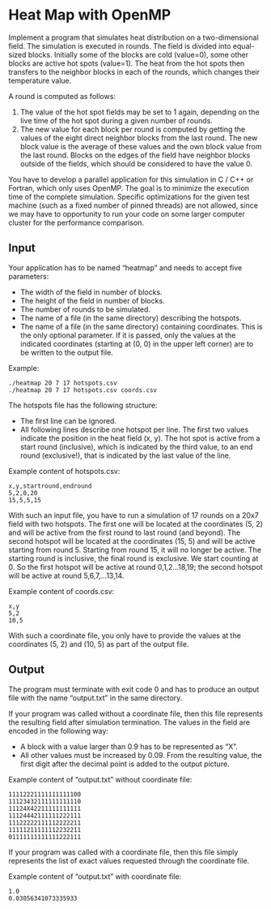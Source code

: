 # Heat Map with OpenMP

Implement a program that simulates heat distribution on a two-dimensional field. The simulation is executed in rounds. The field is divided into equal-sized blocks. Initially some of the blocks are cold (value=0), some other blocks are active hot spots (value=1). The heat from the hot spots then transfers to the neighbor blocks in each of the rounds, which changes their temperature value.

A round is computed as follows:

1. The value of the hot spot fields may be set to 1 again, depending on the live time of the hot spot during a given number of rounds.
2. The new value for each block per round is computed by getting the values of the eight direct neighbor blocks from the last round. The new block value is the average of these values and the own block value from the last round. Blocks on the edges of the field have neighbor blocks outside of the fields, which should be considered to have the value 0.

You have to develop a parallel application for this simulation in C / C++ or Fortran, which only uses OpenMP. The goal is to minimize the execution time of the complete simulation. Specific optimizations for the given test machine (such as a fixed number of pinned threads) are not allowed, since we may have to opportunity to run your code on some larger computer cluster for the performance comparison.

## Input

Your application has to be named “heatmap” and needs to accept five parameters:

- The width of the field in number of blocks.
- The height of the field in number of blocks.
- The number of rounds to be simulated.
- The name of a file (in the same directory) describing the hotspots.
- The name of a file (in the same directory) containing coordinates. This is the only optional
parameter. If it is passed, only the values at the indicated coordinates (starting at (0, 0) in the upper left corner) are to be written to the output file.

Example:
```
./heatmap 20 7 17 hotspots.csv
./heatmap 20 7 17 hotspots.csv coords.csv
```

The hotspots file has the following structure:

- The first line can be ignored.
- All following lines describe one hotspot per line. The first two values indicate the position in
the heat field (x, y). The hot spot is active from a start round (inclusive), which is indicated by the third value, to an end round (exclusive!), that is indicated by the last value of the line.

Example content of hotspots.csv:
```
x,y,startround,endround
5,2,0,20
15,5,5,15
```

With such an input file, you have to run a simulation of 17 rounds on a 20x7 field with two hotspots. The first one will be located at the coordinates (5, 2) and will be active from the first round to last round (and beyond). The second hotspot will be located at the coordinates (15, 5) and will be active starting from round 5. Starting from round 15, it will no longer be active. The starting round is inclusive, the final round is exclusive. We start counting at 0. So the first hotspot will be active at round 0,1,2...18,19; the second hotspot will be active at round 5,6,7,...13,14.

Example content of coords.csv:
```
x,y
5,2
10,5
```

With such a coordinate file, you only have to provide the values at the coordinates (5, 2) and (10, 5) as part of the output file.

## Output

The program must terminate with exit code 0 and has to produce an output file with the name “output.txt” in the same directory.

If your program was called without a coordinate file, then this file represents the resulting field after simulation termination. The values in the field are encoded in the following way:

- A block with a value larger than 0.9 has to be represented as “X”.
- All other values must be increased by 0.09. From the resulting value, the first digit after the
decimal point is added to the output picture.

Example content of “output.txt” without coordinate file:
```
11112221111111111100
11123432111111111110
11124X42211111111111
11124442111111222111
11122222111112222211
11111211111112232211
01111111111111222111
```

If your program was called with a coordinate file, then this file simply represents the list of exact values requested through the coordinate file.

Example content of “output.txt” with coordinate file:
```
1.0
0.03056341073335933
```
